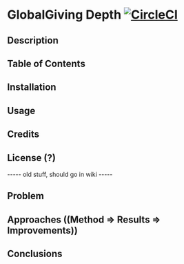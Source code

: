# GlobalGiving Depth [![CircleCI](https://circleci.com/gh/hack4impact-uiuc/globalgiving-depth.svg?style=svg)](https://circleci.com/gh/hack4impact-uiuc/globalgiving-depth)

## Description

## Table of Contents

## Installation

## Usage

## Credits

## License (?)

----- old stuff, should go in wiki -----
## Problem

## Approaches ((Method => Results => Improvements))

## Conclusions
